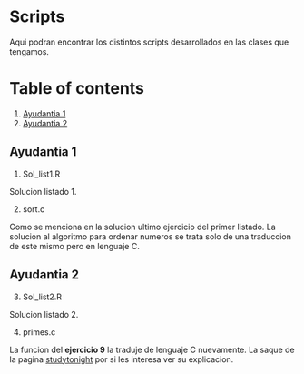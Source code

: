 # Scripts
Aqui podran encontrar los distintos scripts desarrollados en las clases que tengamos.

# Table of contents
1. [Ayudantia 1](#introduction)
2. [Ayudantia 2](#paragraph1)

## Ayudantia 1 <a name="introduction"></a>
1. Sol_list1.R

Solucion listado 1.

2. sort.c

Como se menciona en la solucion ultimo ejercicio del primer listado. La solucion al algoritmo para ordenar numeros se trata solo de una traduccion de este mismo pero en lenguaje C.

## Ayudantia 2 <a name="paragraph1"></a>
3. Sol_list2.R

Solucion listado 2.

4. primes.c

La funcion del **ejercicio 9** la traduje de lenguaje C nuevamente. La saque de la pagina [studytonight](https://www.studytonight.com/c/programs/numbers/first-n-prime-numbers) por si les interesa ver su explicacion.